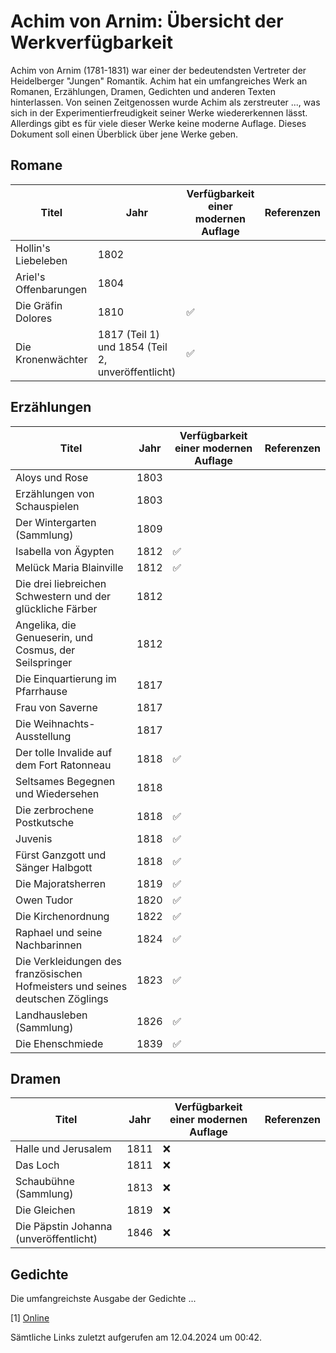 # Achim von Arnim: Übersicht der Werkverfügbarkeit

Achim von Arnim (1781-1831) war einer der bedeutendsten Vertreter der Heidelberger "Jungen" Romantik. Achim hat ein umfangreiches Werk an Romanen, Erzählungen, Dramen, Gedichten und anderen Texten hinterlassen. Von seinen Zeitgenossen wurde Achim als zerstreuter ..., was sich in der Experimentierfreudigkeit seiner Werke wiedererkennen lässt.  Allerdings gibt es für viele dieser Werke keine moderne Auflage. Dieses Dokument soll einen Überblick über jene Werke geben.

## Romane

| Titel | Jahr | Verfügbarkeit einer modernen Auflage | Referenzen |
|---|---|---|---|
| Hollin's Liebeleben | 1802
| Ariel's Offenbarungen | 1804
| Die Gräfin Dolores | 1810 | ✅
| Die Kronenwächter | 1817 (Teil 1) und 1854 (Teil 2, unveröffentlicht) | ✅

## Erzählungen

| Titel | Jahr | Verfügbarkeit einer modernen Auflage | Referenzen |
|---|---|---|---|
| Aloys und Rose | 1803
| Erzählungen von Schauspielen | 1803
| Der Wintergarten (Sammlung) | 1809
| Isabella von Ägypten | 1812 | ✅
| Melück Maria Blainville | 1812 | ✅
| Die drei liebreichen Schwestern und der glückliche Färber | 1812
| Angelika, die Genueserin, und Cosmus, der Seilspringer | 1812
| Die Einquartierung im Pfarrhause | 1817
| Frau von Saverne | 1817
| Die Weihnachts-Ausstellung | 1817
| Der tolle Invalide auf dem Fort Ratonneau | 1818 | ✅
| Seltsames Begegnen und Wiedersehen | 1818
| Die zerbrochene Postkutsche | 1818 | ✅
| Juvenis | 1818 | ✅
| Fürst Ganzgott und Sänger Halbgott | 1818 | ✅
| Die Majoratsherren | 1819 | ✅
| Owen Tudor | 1820 | ✅
| Die Kirchenordnung | 1822 | ✅
| Raphael und seine Nachbarinnen | 1824 | ✅
| Die Verkleidungen des französischen Hofmeisters und seines deutschen Zöglings | 1823 | ✅
| Landhausleben (Sammlung) | 1826 | ✅
| Die Ehenschmiede | 1839 | ✅

## Dramen

| Titel | Jahr | Verfügbarkeit einer modernen Auflage | Referenzen |
|---|---|---|---|
| Halle und Jerusalem | 1811 | ❌
| Das Loch | 1811 | ❌
| Schaubühne (Sammlung) | 1813 | ❌
| Die Gleichen | 1819 | ❌
| Die Päpstin Johanna (unveröffentlicht) | 1846 | ❌

## Gedichte

Die umfangreichste Ausgabe der Gedichte ...

[1] [Online](https://books.google.de/books?id=6IFdAAAAcAAJ&printsec=frontcover&hl=de&source=gbs_ge_summary_r&cad=0#v=onepage&q&f=false)

Sämtliche Links zuletzt aufgerufen am 12.04.2024 um 00:42.

